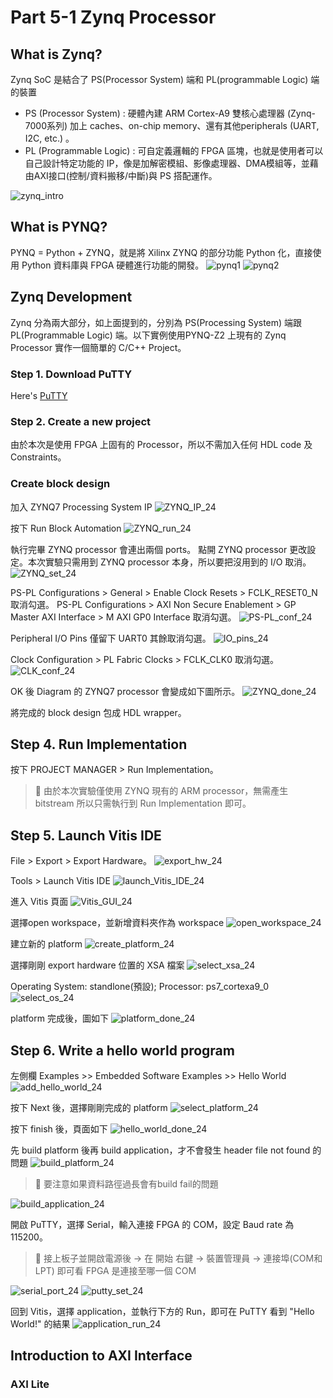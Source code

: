 # Part 5-1 Zynq Processor

## What is Zynq?
Zynq SoC 是結合了 PS(Processor System) 端和 PL(programmable Logic) 端的裝置
- PS (Processor System) : 硬體內建 ARM Cortex-A9 雙核心處理器 (Zynq-7000系列) 加上 caches、on-chip memory、還有其他peripherals (UART, I2C, etc.) 。
- PL (Programmable Logic) : 可自定義邏輯的 FPGA 區塊，也就是使用者可以自己設計特定功能的 IP，像是加解密模組、影像處理器、DMA模組等，並藉由AXI接口(控制/資料搬移/中斷)與 PS 搭配運作。

![zynq_intro](./png/zynq_intro.png)

## What is PYNQ?
PYNQ = Python + ZYNQ，就是將 Xilinx ZYNQ 的部分功能 Python 化，直接使用 Python 資料庫與 FPGA 硬體進行功能的開發。
![pynq1](./png/pynq1.png)
![pynq2](./png/pynq2.png)

## Zynq Development
Zynq 分為兩大部分，如上面提到的，分別為 PS(Processing System) 端跟 PL(Programmable Logic) 端。以下實例使用PYNQ-Z2 上現有的 Zynq Processor 實作一個簡單的 C/C++ Project。

### Step 1. Download PuTTY
Here's [PuTTY](https://www.putty.org/)

### Step 2. Create a new project
由於本次是使用 FPGA 上固有的 Processor，所以不需加入任何 HDL code 及 Constraints。

### Create block design
加入 ZYNQ7 Processing System IP
![ZYNQ_IP_24](./png/ZYNQ_IP_24.jpg)

按下 Run Block Automation
![ZYNQ_run_24](./png/ZYNQ_run_24.jpg)

執行完畢 ZYNQ processor 會連出兩個 ports。
點開 ZYNQ processor 更改設定。本次實驗只需用到 ZYNQ processor 本身，所以要把沒用到的 I/O 取消。
![ZYNQ_set_24](./png/ZYNQ_set_24.jpg)

PS-PL Configurations > General > Enable Clock Resets > FCLK_RESET0_N 取消勾選。 PS-PL Configurations > AXI Non Secure Enablement > GP Master AXI Interface > M AXI GP0 Interface 取消勾選。
![PS-PL_conf_24](./png/PS-PL_conf_24.jpg)

Peripheral I/O Pins 僅留下 UART0 其餘取消勾選。
![IO_pins_24](./png/IO_pins_24.jpg)

Clock Configuration > PL Fabric Clocks > FCLK_CLK0 取消勾選。
![CLK_conf_24](./png/CLK_conf_24.jpg)

OK 後 Diagram 的 ZYNQ7 processor 會變成如下圖所示。
![ZYNQ_done_24](./png/ZYNQ_done_24.jpg)

將完成的 block design 包成 HDL wrapper。

## Step 4. Run Implementation
按下 PROJECT MANAGER > Run Implementation。
>📌 由於本次實驗僅使用 ZYNQ 現有的 ARM processor，無需產生 bitstream 所以只需執行到 Run Implementation 即可。

## Step 5. Launch Vitis IDE 
File > Export > Export Hardware。
![export_hw_24](./png/export_hw_24.jpg)

Tools > Launch Vitis IDE
![launch_Vitis_IDE_24](./png/launch_Vitis_IDE_24.jpg)

進入 Vitis 頁面
![Vitis_GUI_24](./png/Vitis_GUI_24.jpg)

選擇open workspace，並新增資料夾作為 workspace
![open_workspace_24](./png/open_workspace_24.jpg)

建立新的 platform
![create_platform_24](./png/create_platform_24.jpg)

選擇剛剛 export hardware 位置的 XSA 檔案
![select_xsa_24](./png/select_xsa_24.jpg)

Operating System: standlone(預設); Processor: ps7_cortexa9_0
![select_os_24](./png/select_os_24.jpg)

platform 完成後，圖如下
![platform_done_24](./png/platform_done_24.jpg)

## Step 6. Write a hello world program
左側欄 Examples >> Embedded Software Examples >> Hello World
![add_hello_world_24](./png/add_hello_world_24.jpg)

按下 Next 後，選擇剛剛完成的 platform
![select_platform_24](./png/select_platform_24.jpg)

按下 finish 後，頁面如下
![hello_world_done_24](./png/hello_world_done_24.jpg)

先 build platform 後再 build application，才不會發生 header file not found 的問題
![build_platform_24](./png/build_platform_24.jpg)
> 📌 要注意如果資料路徑過長會有build fail的問題

![build_application_24](./png/build_application_24.jpg)

開啟 PuTTY，選擇 Serial，輸入連接 FPGA 的 COM，設定 Baud rate 為 115200。
> 📌 接上板子並開啟電源後 -> 在 開始 右鍵 -> 裝置管理員 -> 連接埠(COM和LPT) 即可看 FPGA 是連接至哪一個 COM

![serial_port_24](./png/serial_port_24.jpg)
![putty_set_24](./png/putty_set_24.jpg)

回到 Vitis，選擇 application，並執行下方的 Run，即可在 PuTTY 看到 "Hello World!" 的結果
![application_run_24](./png/application_run_24.jpg)

## Introduction to AXI Interface
### AXI Lite

